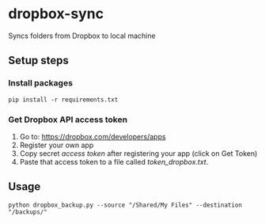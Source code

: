 # dropbox-sync
Syncs folders from Dropbox to local machine

## Setup steps

### Install packages
```
pip install -r requirements.txt
```

### Get Dropbox API access token 

1. Go to: https://dropbox.com/developers/apps
2. Register your own app
3. Copy secret *access token* after registering your app (click on Get Token)
4. Paste that access token to a file called *token_dropbox.txt*. 

## Usage

```
python dropbox_backup.py --source "/Shared/My Files" --destination "/backups/"
```

